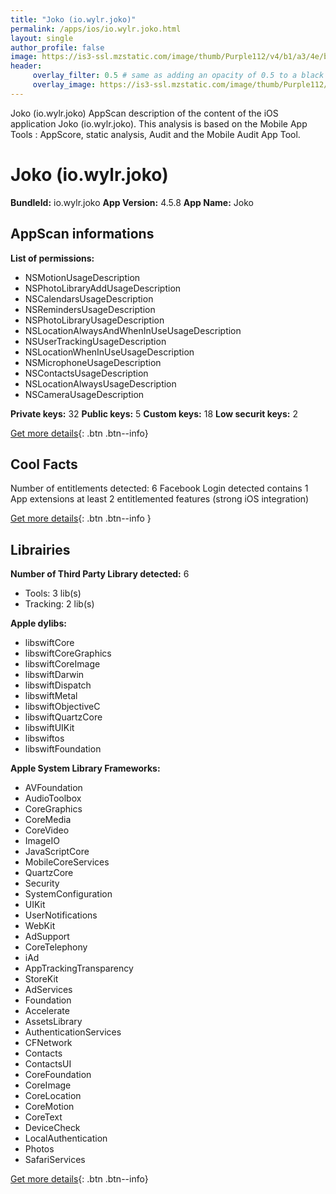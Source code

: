```yaml
---
title: "Joko (io.wylr.joko)"
permalink: /apps/ios/io.wylr.joko.html
layout: single
author_profile: false
image: https://is3-ssl.mzstatic.com/image/thumb/Purple112/v4/b1/a3/4e/b1a34e53-1e7f-1216-2799-665581d8a3e3/AppIcon-0-0-1x_U007emarketing-0-0-0-10-0-0-sRGB-0-0-0-GLES2_U002c0-512MB-85-220-0-0.png/512x512bb.jpg
header: 
     overlay_filter: 0.5 # same as adding an opacity of 0.5 to a black background
     overlay_image: https://is3-ssl.mzstatic.com/image/thumb/Purple112/v4/b1/a3/4e/b1a34e53-1e7f-1216-2799-665581d8a3e3/AppIcon-0-0-1x_U007emarketing-0-0-0-10-0-0-sRGB-0-0-0-GLES2_U002c0-512MB-85-220-0-0.png/512x512bb.jpg
---
```

Joko (io.wylr.joko) AppScan description of the content of the iOS application Joko (io.wylr.joko). This analysis is based on the Mobile App Tools : AppScore, static analysis, Audit and the Mobile Audit App Tool.

# Joko (io.wylr.joko)

**BundleId:** io.wylr.joko
**App Version:** 4.5.8
**App Name:** Joko


## AppScan informations 

**List of permissions:** 
- NSMotionUsageDescription
- NSPhotoLibraryAddUsageDescription
- NSCalendarsUsageDescription
- NSRemindersUsageDescription
- NSPhotoLibraryUsageDescription
- NSLocationAlwaysAndWhenInUseUsageDescription
- NSUserTrackingUsageDescription
- NSLocationWhenInUseUsageDescription
- NSMicrophoneUsageDescription
- NSContactsUsageDescription
- NSLocationAlwaysUsageDescription
- NSCameraUsageDescription
  
  
**Private keys:** 32
**Public keys:** 5
**Custom keys:** 18
**Low securit keys:** 2
  
[Get more details](/pricing.html){: .btn .btn--info}

## Cool Facts

Number of entitlements detected: 6
Facebook Login detected
contains 1 App extensions
at least 2 entitlemented features (strong iOS integration)
  
[Get more details](/pricing.html){: .btn .btn--info }

## Librairies 
**Number of Third Party Library detected:** 6
- Tools: 3 lib(s)
- Tracking: 2 lib(s)


**Apple dylibs:**
- libswiftCore
- libswiftCoreGraphics
- libswiftCoreImage
- libswiftDarwin
- libswiftDispatch
- libswiftMetal
- libswiftObjectiveC
- libswiftQuartzCore
- libswiftUIKit
- libswiftos
- libswiftFoundation


**Apple System Library Frameworks:**
- AVFoundation
- AudioToolbox
- CoreGraphics
- CoreMedia
- CoreVideo
- ImageIO
- JavaScriptCore
- MobileCoreServices
- QuartzCore
- Security
- SystemConfiguration
- UIKit
- UserNotifications
- WebKit
- AdSupport
- CoreTelephony
- iAd
- AppTrackingTransparency
- StoreKit
- AdServices
- Foundation
- Accelerate
- AssetsLibrary
- AuthenticationServices
- CFNetwork
- Contacts
- ContactsUI
- CoreFoundation
- CoreImage
- CoreLocation
- CoreMotion
- CoreText
- DeviceCheck
- LocalAuthentication
- Photos
- SafariServices


  
[Get more details](/pricing.html){: .btn .btn--info}

